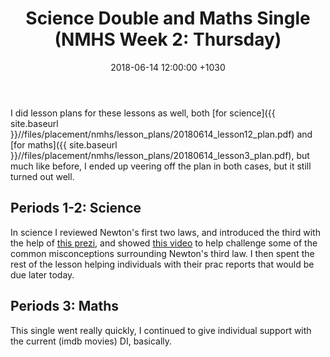 ﻿---
layout: post
title:  "Science Double and Maths Single (NMHS Week 2: Thursday)"
date:   2018-06-14 12:00:00 +1030
categories: MTeach nmhsPlacement yr10maths yr10science
tags: [1-1, 1-2, 1-5, 2-1, 2-2, 2-3, 3-1, 3-2, 3-3, 3-4, 3-5, 3-6, 4-1, 4-2, 5-1, 5-2]
acara: [ACSSU190, ACSSU229, ACSIS203, ACSIS204, ACSIS205, ACSIS206, ACSIS208, ACMSP248, ACMSP249, ACMSP250, ACMSP253]
---

I did lesson plans for these lessons as well, both [for science]({{ site.baseurl }}//files/placement/nmhs/lesson_plans/20180614_lesson12_plan.pdf) and [for maths]({{ site.baseurl }}//files/placement/nmhs/lesson_plans/20180614_lesson3_plan.pdf), but much like before, I ended up veering off the plan in both cases, but it still turned out well.



## Periods 1-2: Science

In science I reviewed Newton's first two laws, and introduced the third with the help of [this prezi](https://prezi.com/view/usf192Co4DWtAdaiVDVj/), and showed [this video](https://youtu.be/8bTdMmNZm2M) to help challenge some of the common misconceptions surrounding Newton's third law. I then spent the rest of the lesson helping individuals with their prac reports that would be due later today.



## Periods 3: Maths

This single went really quickly, I continued to give individual support with the current (imdb movies) DI, basically.





